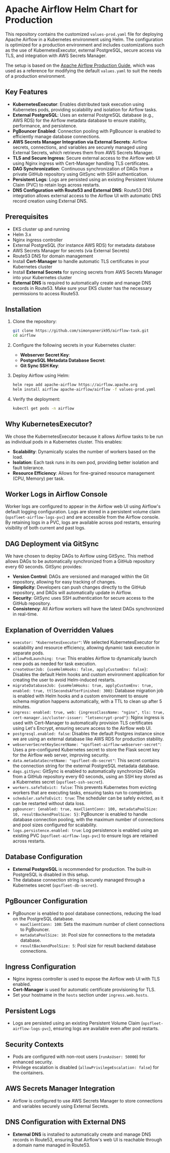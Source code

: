 # Apache Airflow Helm Chart for Production

This repository contains the customized `values-prod.yaml` file for deploying Apache Airflow in a Kubernetes environment using Helm. The configuration is optimized for a production environment and includes customizations such as the use of KubernetesExecutor, external PostgreSQL, secure access via TLS, and integration with AWS Secrets Manager.

The setup is based on the [Apache Airflow Production Guide](https://airflow.apache.org/docs/helm-chart/stable/production-guide.html), which was used as a reference for modifying the default `values.yaml` to suit the needs of a production environment.

## Key Features

- **KubernetesExecutor**: Enables distributed task execution using Kubernetes pods, providing scalability and isolation for Airflow tasks.
- **External PostgreSQL**: Uses an external PostgreSQL database (e.g., AWS RDS) for the Airflow metadata database to ensure stability, performance, and persistence.
- **PgBouncer Enabled**: Connection pooling with PgBouncer is enabled to efficiently manage database connections.
- **AWS Secrets Manager Integration via External Secrets**: Airflow secrets, connections, and variables are securely managed using External Secrets, which retrieves them from AWS Secrets Manager.
- **TLS and Secure Ingress**: Secure external access to the Airflow web UI using Nginx ingress with Cert-Manager handling TLS certificates.
- **DAG Synchronization**: Continuous synchronization of DAGs from a private GitHub repository using GitSync with SSH authentication.
- **Persistent Logs**: Logs are persisted using an existing Persistent Volume Claim (PVC) to retain logs across restarts.
- **DNS Configuration with Route53 and External DNS**: Route53 DNS integration allows external access to the Airflow UI with automatic DNS record creation using External DNS.

## Prerequisites

- EKS cluster up and running
- Helm 3.x
- Nginx ingress controller
- External PostgreSQL (for instance AWS RDS) for metadata database
- AWS Secrets Manager for secrets (via External Secrets)
- Route53 DNS for domain management
- Install **Cert-Manager** to handle automatic TLS certificates in your Kubernetes cluster
- Install **External Secrets** for syncing secrets from AWS Secrets Manager into your Kubernetes cluster
- **External DNS** is required to automatically create and manage DNS records in Route53. Make sure your EKS cluster has the necessary permissions to access Route53.

## Installation

1. Clone the repository:
    ```bash
    git clone https://github.com/simonyanerik95/airflow-task.git
    cd airflow
    ```

2. Configure the following secrets in your Kubernetes cluster:

   - **Webserver Secret Key**:
   - **PostgreSQL Metadata Database Secret**:
   - **Git Sync SSH Key**:

3. Deploy Airflow using Helm:
    ```bash
    helm repo add apache-airflow https://airflow.apache.org
    helm install airflow apache-airflow/airflow -f values-prod.yaml
    ```

4. Verify the deployment:
    ```bash
    kubectl get pods -n airflow
    ```

## Why KubernetesExecutor?

We chose the KubernetesExecutor because it allows Airflow tasks to be run as individual pods in a Kubernetes cluster. This enables:

- **Scalability**: Dynamically scales the number of workers based on the load.
- **Isolation**: Each task runs in its own pod, providing better isolation and fault tolerance.
- **Resource Efficiency**: Allows for fine-grained resource management (CPU, Memory) per task.

## Worker Logs in Airflow Console

Worker logs are configured to appear in the Airflow web UI using Airflow's default logging configuration. Logs are stored in a persistent volume claim (`opsfleet-airflow-logs-pvc`) and are accessible from the Airflow console. By retaining logs in a PVC, logs are available across pod restarts, ensuring visibility of both current and past logs.

## DAG Deployment via GitSync

We have chosen to deploy DAGs to Airflow using GitSync. This method allows DAGs to be automatically synchronized from a GitHub repository every 60 seconds. GitSync provides:

- **Version Control**: DAGs are versioned and managed within the Git repository, allowing for easy tracking of changes.
- **Simplicity**: Developers can push changes directly to the GitHub repository, and DAGs will automatically update in Airflow.
- **Security**: GitSync uses SSH authentication for secure access to the GitHub repository.
- **Consistency**: All Airflow workers will have the latest DAGs synchronized in real-time.

## Explanation of Overridden Values

- `executor: "KubernetesExecutor"`: We selected KubernetesExecutor for scalability and resource efficiency, allowing dynamic task execution in separate pods.
- `allowPodLaunching: true`: This enables Airflow to dynamically launch new pods as needed for task execution.
- `createUserJob: {useHelmHooks: false, applyCustomEnv: false}`: Disables the default Helm hooks and custom environment application for creating the user to avoid Helm-induced restarts.
- `migrateDatabaseJob: {useHelmHooks: true, applyCustomEnv: true, enabled: true, ttlSecondsAfterFinished: 300}`: Database migration job is enabled with Helm hooks and a custom environment to ensure schema migration happens automatically, with a TTL to clean up after 5 minutes.
- `ingress: enabled: true, web: {ingressClassName: "nginx", tls: true, cert-manager.io/cluster-issuer: "letsencrypt-prod"}`: Nginx ingress is used with Cert-Manager to automatically provision TLS certificates using Let's Encrypt, ensuring secure access to the Airflow web UI.
- `postgresql.enabled: false`: Disables the default Postgres instance since we are using an external database like AWS RDS for production stability.
- `webserverSecretKeySecretName: "opsfleet-airflow-webserver-secret"`: Uses a pre-configured Kubernetes secret to store the Flask secret key for the Airflow web server, improving security.
- `data.metadataSecretName: "opsfleet-db-secret"`: This secret contains the connection string for the external PostgreSQL metadata database.
- `dags.gitSync`: GitSync is enabled to automatically synchronize DAGs from a GitHub repository every 60 seconds, using an SSH key stored as a Kubernetes secret (`opsfleet-ssh-secret`).
- `workers.safeToEvict: false`: This prevents Kubernetes from evicting workers that are executing tasks, ensuring tasks run to completion.
- `scheduler.safeToEvict: true`: The scheduler can be safely evicted, as it can be restarted without data loss.
- `pgbouncer: {enabled: true, maxClientConn: 100, metadataPoolSize: 10, resultBackendPoolSize: 5}`: PgBouncer is enabled to handle database connection pooling, with the maximum number of connections and pool sizes configured for scalability.
- `logs.persistence.enabled: true`: Log persistence is enabled using an existing PVC (`opsfleet-airflow-logs-pvc`) to ensure logs are retained across restarts.

## Database Configuration

- **External PostgreSQL** is recommended for production. The built-in PostgreSQL is disabled in this setup.
- The database connection string is securely managed through a Kubernetes secret (`opsfleet-db-secret`).

## PgBouncer Configuration

- PgBouncer is enabled to pool database connections, reducing the load on the PostgreSQL database.
  - `maxClientConn: 100`: Sets the maximum number of client connections to PgBouncer.
  - `metadataPoolSize: 10`: Pool size for connections to the metadata database.
  - `resultBackendPoolSize: 5`: Pool size for result backend database connections.

## Ingress Configuration

- Nginx ingress controller is used to expose the Airflow web UI with TLS enabled.
- **Cert-Manager** is used for automatic certificate provisioning for TLS.
- Set your hostname in the `hosts` section under `ingress.web.hosts`.

## Persistent Logs

- Logs are persisted using an existing Persistent Volume Claim (`opsfleet-airflow-logs-pvc`), ensuring logs are available even after pod restarts.

## Security Contexts

- Pods are configured with non-root users (`runAsUser: 50000`) for enhanced security.
- Privilege escalation is disabled (`allowPrivilegeEscalation: false`) for the containers.

## AWS Secrets Manager Integration

- Airflow is configured to use AWS Secrets Manager to store connections and variables securely using External Secrets.

## DNS Configuration with External DNS

- **External DNS** is installed to automatically create and manage DNS records in Route53, ensuring that Airflow's web UI is reachable through a domain name managed in Route53.
